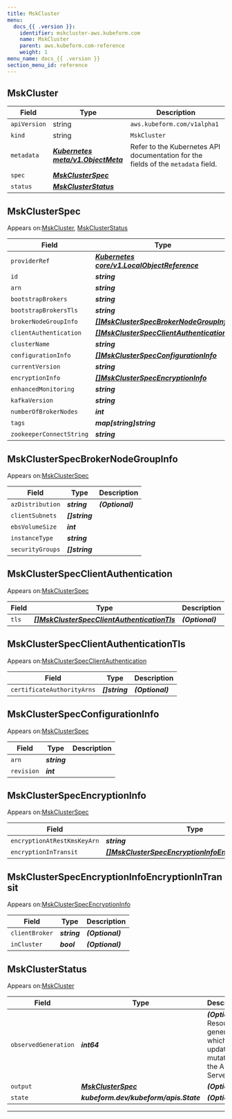 ```yaml
---
title: MskCluster
menu:
  docs_{{ .version }}:
    identifier: mskcluster-aws.kubeform.com
    name: MskCluster
    parent: aws.kubeform.com-reference
    weight: 1
menu_name: docs_{{ .version }}
section_menu_id: reference
---
```


## MskCluster
| Field | Type | Description |
| ------ | ----- | ----------- |
| `apiVersion` | string | `aws.kubeform.com/v1alpha1` |
|    `kind` | string | `MskCluster` |
| `metadata` | ***[Kubernetes meta/v1.ObjectMeta](https://kubernetes.io/docs/reference/generated/kubernetes-api/v1.13/#objectmeta-v1-meta)***|Refer to the Kubernetes API documentation for the fields of the `metadata` field.|
| `spec` | ***[MskClusterSpec](#MskClusterSpec)***||
| `status` | ***[MskClusterStatus](#MskClusterStatus)***||
## MskClusterSpec

Appears on:[MskCluster](#MskCluster), [MskClusterStatus](#MskClusterStatus)

| Field | Type | Description |
| ------ | ----- | ----------- |
| `providerRef` | ***[Kubernetes core/v1.LocalObjectReference](https://kubernetes.io/docs/reference/generated/kubernetes-api/v1.13/#localobjectreference-v1-core)***||
| `id` | ***string***||
| `arn` | ***string***| ***(Optional)*** |
| `bootstrapBrokers` | ***string***| ***(Optional)*** |
| `bootstrapBrokersTls` | ***string***| ***(Optional)*** |
| `brokerNodeGroupInfo` | ***[[]MskClusterSpecBrokerNodeGroupInfo](#MskClusterSpecBrokerNodeGroupInfo)***||
| `clientAuthentication` | ***[[]MskClusterSpecClientAuthentication](#MskClusterSpecClientAuthentication)***| ***(Optional)*** |
| `clusterName` | ***string***||
| `configurationInfo` | ***[[]MskClusterSpecConfigurationInfo](#MskClusterSpecConfigurationInfo)***| ***(Optional)*** |
| `currentVersion` | ***string***| ***(Optional)*** |
| `encryptionInfo` | ***[[]MskClusterSpecEncryptionInfo](#MskClusterSpecEncryptionInfo)***| ***(Optional)*** |
| `enhancedMonitoring` | ***string***| ***(Optional)*** |
| `kafkaVersion` | ***string***||
| `numberOfBrokerNodes` | ***int***||
| `tags` | ***map[string]string***| ***(Optional)*** |
| `zookeeperConnectString` | ***string***| ***(Optional)*** |
## MskClusterSpecBrokerNodeGroupInfo

Appears on:[MskClusterSpec](#MskClusterSpec)

| Field | Type | Description |
| ------ | ----- | ----------- |
| `azDistribution` | ***string***| ***(Optional)*** |
| `clientSubnets` | ***[]string***||
| `ebsVolumeSize` | ***int***||
| `instanceType` | ***string***||
| `securityGroups` | ***[]string***||
## MskClusterSpecClientAuthentication

Appears on:[MskClusterSpec](#MskClusterSpec)

| Field | Type | Description |
| ------ | ----- | ----------- |
| `tls` | ***[[]MskClusterSpecClientAuthenticationTls](#MskClusterSpecClientAuthenticationTls)***| ***(Optional)*** |
## MskClusterSpecClientAuthenticationTls

Appears on:[MskClusterSpecClientAuthentication](#MskClusterSpecClientAuthentication)

| Field | Type | Description |
| ------ | ----- | ----------- |
| `certificateAuthorityArns` | ***[]string***| ***(Optional)*** |
## MskClusterSpecConfigurationInfo

Appears on:[MskClusterSpec](#MskClusterSpec)

| Field | Type | Description |
| ------ | ----- | ----------- |
| `arn` | ***string***||
| `revision` | ***int***||
## MskClusterSpecEncryptionInfo

Appears on:[MskClusterSpec](#MskClusterSpec)

| Field | Type | Description |
| ------ | ----- | ----------- |
| `encryptionAtRestKmsKeyArn` | ***string***| ***(Optional)*** |
| `encryptionInTransit` | ***[[]MskClusterSpecEncryptionInfoEncryptionInTransit](#MskClusterSpecEncryptionInfoEncryptionInTransit)***| ***(Optional)*** |
## MskClusterSpecEncryptionInfoEncryptionInTransit

Appears on:[MskClusterSpecEncryptionInfo](#MskClusterSpecEncryptionInfo)

| Field | Type | Description |
| ------ | ----- | ----------- |
| `clientBroker` | ***string***| ***(Optional)*** |
| `inCluster` | ***bool***| ***(Optional)*** |
## MskClusterStatus

Appears on:[MskCluster](#MskCluster)

| Field | Type | Description |
| ------ | ----- | ----------- |
| `observedGeneration` | ***int64***| ***(Optional)*** Resource generation, which is updated on mutation by the API Server.|
| `output` | ***[MskClusterSpec](#MskClusterSpec)***| ***(Optional)*** |
| `state` | ***kubeform.dev/kubeform/apis.State***| ***(Optional)*** |
---
